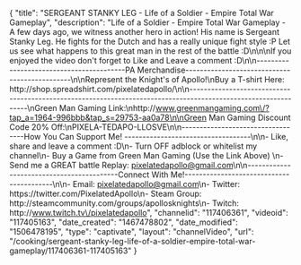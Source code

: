 {
    "title": "SERGEANT STANKY LEG - Life of a Soldier - Empire Total War Gameplay",
    "description": "Life of a Soldier - Empire Total War Gameplay - A few days ago, we witness another hero in action!  His name is Sergeant Stanky Leg.  He fights for the Dutch and has a really unique fight style :P  Let us see what happens to this great man in the rest of the battle :D\n\n\nIf you enjoyed the video don't forget to Like and Leave a comment :D\n\n-----------------------------------------PA Merchandise----------------------------------------------\n\nRepresent the Knight's of Apollo!\nBuy a T-shirt Here: http:\/\/shop.spreadshirt.com\/pixelatedapollo\/\n\n---------------------------------------------------------------------------------------------------------------\nGreen Man Gaming Link:\nhttp:\/\/www.greenmangaming.com\/?tap_a=1964-996bbb&tap_s=29753-aa0a78\n\nGreen Man Gaming Discount Code 20% Off:\nPIXELA-TEDAPO-LLOSVE\n\n----------------------------------How You Can Support Me! -----------------------------------\n\n- Like, share and leave a comment :D\n- Turn OFF adblock or whitelist my channel\n- Buy a Game from Green Man Gaming (Use the Link Above) \n- Send me a GREAT battle Replay: pixelatedapollo@gmail.com\n\n------------------------------------------Connect With Me!-----------------------------------------\n\n- Email: pixelatedapollo@gmail.com\n- Twitter: https:\/\/twitter.com\/PixelatedApollo\n- Steam Group:  http:\/\/steamcommunity.com\/groups\/apollosknights\n- Twitch: http:\/\/www.twitch.tv\/pixelatedapollo",
    "channelid": "117406361",
    "videoid": "117405163",
    "date_created": "1467478802",
    "date_modified": "1506478195",
    "type": "captivate",
    "layout": "channelVideo",
    "url": "\/cooking\/sergeant-stanky-leg-life-of-a-soldier-empire-total-war-gameplay\/117406361-117405163"
}